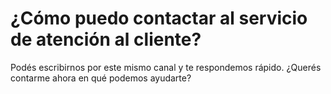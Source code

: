 # ¿Cómo puedo contactar al servicio de atención al cliente?

Podés escribirnos por este mismo canal y te respondemos rápido. ¿Querés contarme ahora en qué podemos ayudarte?

